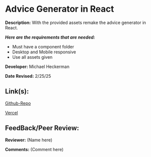 # Advice Generator in React

**Description:** With the provided assets remake the advice generator in React.

***Here are the requirements that are needed:***
- Must have a component folder
- Desktop and Mobile responsive
- Use all assets given


**Developer:** Michael Heckerman

**Date Revised:** 2/25/25


## Link(s):

[Github-Repo]()

[Vercel]()

## FeedBack/Peer Review: 

**Reviewer:** (Name here)

**Comments:** (Comment here)
